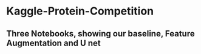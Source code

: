 # Kaggle-Protein-Competition

## Three Notebooks, showing our baseline, Feature Augmentation and U net
